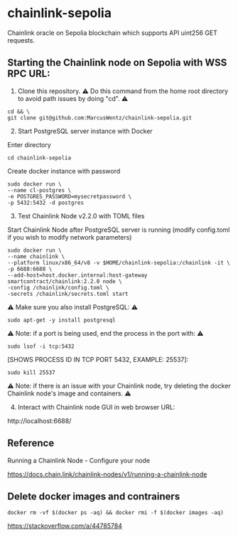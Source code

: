 # chainlink-sepolia

Chainlink oracle on Sepolia blockchain which supports API uint256 GET requests.

## Starting the Chainlink node on Sepolia with WSS RPC URL:

1. Clone this repository.
:warning: Do this command from the home root directory to avoid path issues by doing "cd". :warning: 
```shell
cd && \
git clone git@github.com:MarcusWentz/chainlink-sepolia.git
```
2. Start PostgreSQL server instance with Docker

Enter directory
```shell
cd chainlink-sepolia 
```
Create docker instance with password
```shell
sudo docker run \
--name cl-postgres \
-e POSTGRES_PASSWORD=mysecretpassword \
-p 5432:5432 -d postgres
```
3. Test Chainlink Node v2.2.0 with TOML files

Start Chainlink Node after PostgreSQL server is running (modify config.toml if you wish to modify network parameters)
```shell
sudo docker run \
--name chainlink \
--platform linux/x86_64/v8 -v $HOME/chainlink-sepolia:/chainlink -it \
-p 6688:6688 \
--add-host=host.docker.internal:host-gateway smartcontract/chainlink:2.2.0 node \
-config /chainlink/config.toml \
-secrets /chainlink/secrets.toml start
```
:warning: Make sure you also install PostgreSQL: :warning:

```shell
sudo apt-get -y install postgresql
```
:warning: Note: if a port is being used, end the process in the port with: :warning:

```shell
sudo lsof -i tcp:5432
```
[SHOWS PROCESS ID IN TCP PORT 5432, EXAMPLE: 25537]:
```shell
sudo kill 25537
```
:warning: Note: if there is an issue with your Chainlink node, try deleting the docker Chainlink node's image and containers. ⚠️

4. Interact with Chainlink node GUI in web browser URL:

http://localhost:6688/

## Reference

Running a Chainlink Node - Configure your node

https://docs.chain.link/chainlink-nodes/v1/running-a-chainlink-node

## Delete docker images and contrainers

```shell
docker rm -vf $(docker ps -aq) && docker rmi -f $(docker images -aq)
```

https://stackoverflow.com/a/44785784
